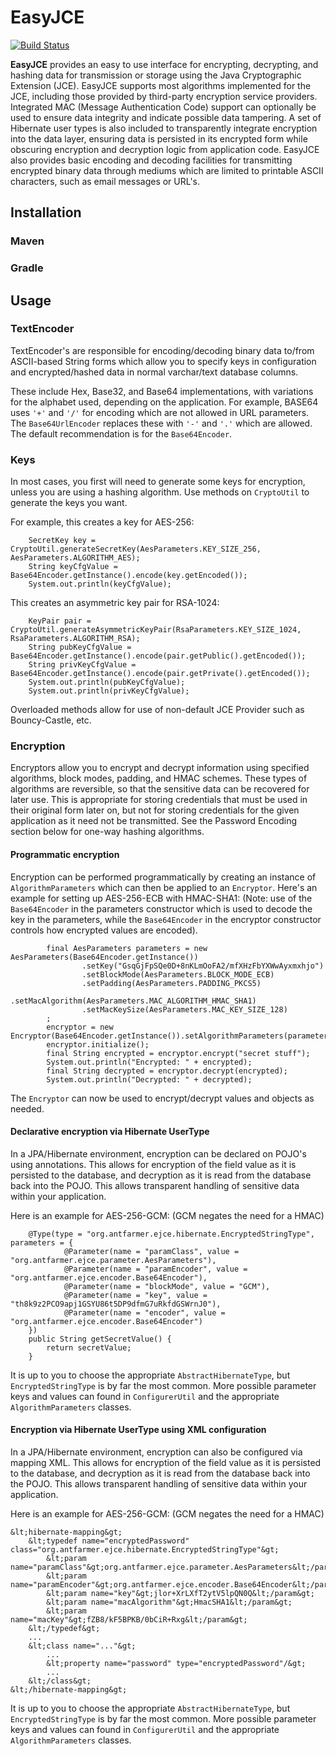# EasyJCE

[![Build Status](https://travis-ci.org/antfarmer/easyjce.svg?branch=master)](https://travis-ci.org/antfarmer/easyjce)

**EasyJCE** provides an easy to use interface for encrypting, decrypting, and hashing data for transmission or storage using the Java Cryptographic Extension (JCE). EasyJCE supports most algorithms implemented for the JCE, including those provided by third-party encryption service providers. Integrated MAC (Message Authentication Code) support can optionally be used to ensure data integrity and indicate possible data tampering. A set of Hibernate user types is also included to transparently integrate encryption into the data layer, ensuring data is persisted in its encrypted form while obscuring encryption and decryption logic from application code. EasyJCE also provides basic encoding and decoding facilities for transmitting encrypted binary data through mediums which are limited to printable ASCII characters, such as email messages or URL's.


## Installation
### Maven
### Gradle

## Usage

### TextEncoder
TextEncoder's are responsible for encoding/decoding binary data to/from ASCII-based String forms which allow you to specify keys in configuration and encrypted/hashed data in normal varchar/text database columns. 

These include Hex, Base32, and Base64 implementations, with variations for the alphabet used, depending on the application. For example, BASE64 uses `'+'` and `'/'` for encoding which are not allowed in URL parameters. The `Base64UrlEncoder` replaces these with `'-'` and `'.'` which are allowed. The default recommendation is for the `Base64Encoder`.

### Keys
In most cases, you first will need to generate some keys for encryption, unless you are using a hashing algorithm. Use methods on `CryptoUtil` to generate the keys you want.

For example, this creates a key for AES-256:
```
	SecretKey key = CryptoUtil.generateSecretKey(AesParameters.KEY_SIZE_256, AesParameters.ALGORITHM_AES);
	String keyCfgValue = Base64Encoder.getInstance().encode(key.getEncoded());
	System.out.println(keyCfgValue);
```

This creates an asymmetric key pair for RSA-1024:
```
	KeyPair pair = CryptoUtil.generateAsymmetricKeyPair(RsaParameters.KEY_SIZE_1024, RsaParameters.ALGORITHM_RSA);
	String pubKeyCfgValue = Base64Encoder.getInstance().encode(pair.getPublic().getEncoded());
	String privKeyCfgValue = Base64Encoder.getInstance().encode(pair.getPrivate().getEncoded());
	System.out.println(pubKeyCfgValue);
	System.out.println(privKeyCfgValue);
```
Overloaded methods allow for use of non-default JCE Provider such as Bouncy-Castle, etc.

### Encryption
Encryptors allow you to encrypt and decrypt information using specified algorithms, block modes, padding, and HMAC schemes. These types of 
algorithms are reversible, so that the sensitive data can be recovered for later use. This is appropriate for storing credentials that must be
used in their original form later on, but not for storing credentials for the given application as it need not be transmitted. See the 
Password Encoding section below for one-way hashing algorithms.

#### Programmatic encryption
Encryption can be performed programmatically by creating an instance of `AlgorithmParameters` which can then be applied to an `Encryptor`.
Here's an example for setting up AES-256-ECB with HMAC-SHA1:
(Note: use of the `Base64Encoder` in the parameters constructor which is used to decode the key in the parameters,
	while the `Base64Encoder` in the encryptor constructor controls how encrypted values are encoded).
```
		final AesParameters parameters = new AesParameters(Base64Encoder.getInstance())
				.setKey("GsqGjFpSQe0D+8nKLmOoFA2/mfXHzFbYXWwAyxmxhjo")
				.setBlockMode(AesParameters.BLOCK_MODE_ECB)
				.setPadding(AesParameters.PADDING_PKCS5)
				.setMacAlgorithm(AesParameters.MAC_ALGORITHM_HMAC_SHA1)
				.setMacKeySize(AesParameters.MAC_KEY_SIZE_128)
		;
		encryptor = new Encryptor(Base64Encoder.getInstance()).setAlgorithmParameters(parameters);
		encryptor.initialize();
		final String encrypted = encryptor.encrypt("secret stuff");
		System.out.println("Encrypted: " + encrypted);
		final String decrypted = encryptor.decrypt(encrypted);
		System.out.println("Decrypted: " + decrypted);
```
The `Encryptor` can now be used to encrypt/decrypt values and objects as needed.

#### Declarative encryption via Hibernate UserType
In a JPA/Hibernate environment, encryption can be declared on POJO's using annotations. This allows for encryption of the field value as it is persisted to the database, and decryption as it is read from the database back into the POJO. This allows transparent handling of sensitive data within your application.

Here is an example for AES-256-GCM: (GCM negates the need for a HMAC)
```
	@Type(type = "org.antfarmer.ejce.hibernate.EncryptedStringType", parameters = {
			@Parameter(name = "paramClass", value = "org.antfarmer.ejce.parameter.AesParameters"),
			@Parameter(name = "paramEncoder", value = "org.antfarmer.ejce.encoder.Base64Encoder"),
			@Parameter(name = "blockMode", value = "GCM"),
			@Parameter(name = "key", value = "th8k9z2PCO9apj1GSYU86t5DP9dfmG7uRkfdGSWrnJ0"),
			@Parameter(name = "encoder", value = "org.antfarmer.ejce.encoder.Base64Encoder")
	})
	public String getSecretValue() {
		return secretValue;
	}
```
It is up to you to choose the appropriate `AbstractHibernateType`, but `EncryptedStringType` is by far the most common.
More possible parameter keys and values can found in `ConfigurerUtil` and the appropriate `AlgorithmParameters` classes.

#### Encryption via Hibernate UserType using XML configuration
In a JPA/Hibernate environment, encryption can also be configured via mapping XML. This allows for encryption of the field value as it is persisted to the database, and decryption as it is read from the database back into the POJO. This allows transparent handling of sensitive data within your application.

Here is an example for AES-256-GCM: (GCM negates the need for a HMAC)
```
&lt;hibernate-mapping&gt;
	&lt;typedef name="encryptedPassword" class="org.antfarmer.ejce.hibernate.EncryptedStringType"&gt;
		&lt;param name="paramClass"&gt;org.antfarmer.ejce.parameter.AesParameters&lt;/param&gt;
		&lt;param name="paramEncoder"&gt;org.antfarmer.ejce.encoder.Base64Encoder&lt;/param&gt;
		&lt;param name="key"&gt;jlor+XrLXfT2ytV5lpQN0Q&lt;/param&gt;
		&lt;param name="macAlgorithm"&gt;HmacSHA1&lt;/param&gt;
		&lt;param name="macKey"&gt;fZB8/kF5BPKB/0bCiR+Rxg&lt;/param&gt;
	&lt;/typedef&gt;
	...
	&lt;class name="..."&gt;
		...
		&lt;property name="password" type="encryptedPassword"/&gt;
		...
	&lt;/class&gt;
&lt;/hibernate-mapping&gt;
```
It is up to you to choose the appropriate `AbstractHibernateType`, but `EncryptedStringType` is by far the most common.
More possible parameter keys and values can found in `ConfigurerUtil` and the appropriate `AlgorithmParameters` classes.

